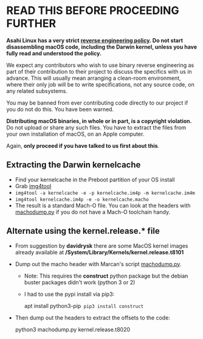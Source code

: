 # READ THIS BEFORE PROCEEDING FURTHER

**Asahi Linux has a very strict [reverse engineering policy](asahilinux.org/copyright/). Do not start disassembling macOS code, including the Darwin kernel, unless you have fully read and understood the policy.**

We expect any contributors who wish to use binary reverse engineering as part of their contribution to their project to discuss the specifics with us in advance. This will usually mean arranging a clean-room environment, where their only job will be to write specifications, not any source code, on any related subsystems.

You may be banned from ever contributing code directly to our project if you do not do this. You have been warned.

**Distributing macOS binaries, in whole or in part, is a copyright violation.** Do not upload or share any such files. You have to extract the files from your own installation of macOS, on an Apple computer.

Again, **only proceed if you have talked to us first about this**.

## Extracting the Darwin kernelcache

* Find your kernelcache in the Preboot partition of your OS install
* Grab [img4tool](https://github.com/tihmstar/img4tool)
* `img4tool -a kernelcache -e -p kernelcache.im4p -m kernelcache.im4m`
* `img4tool kernelcache.im4p -e -o kernelcache.macho`
* The result is a standard Mach-O file. You can look at the headers with [machodump.py](https://gist.github.com/marcan/e1808a2f4a5e1fc562357550a770afb1) if you do not have a Mach-O toolchain handy.

## Alternate using the kernel.release.* file

* From suggestion by **davidrysk** there are some MacOS kernel images already available at **/System/Library/Kernels/kernel.release.t8101**
* Dump out the macho header with Marcan's script [machodump.py](https://gist.github.com/marcan/e1808a2f4a5e1fc562357550a770afb1).
  * Note: This requires the **construct** python package but the debian buster packages didn't work (python 3 or 2)
  * I had to use the pypi install via pip3:

     apt install python3-pip`
     pip3 install construct`

 * Then dump out the headers to extract the offsets to the code:

     python3 machodump.py kernel.release.t8020
